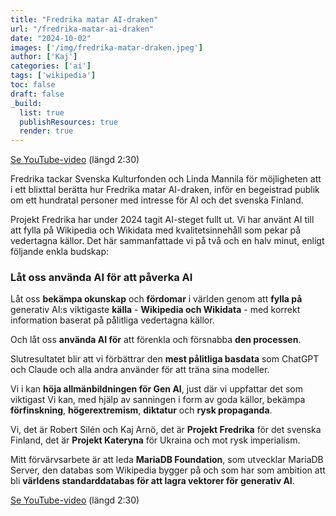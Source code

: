 ```yaml
---
title: "Fredrika matar AI-draken"
url: "/fredrika-matar-ai-draken"
date: "2024-10-02"
images: ['/img/fredrika-matar-draken.jpeg']
author: ['Kaj']
categories: ['ai']
tags: ['wikipedia']
toc: false
draft: false
_build:
  list: true
  publishResources: true
  render: true
---
```


[Se YouTube-video](https://youtu.be/qBC4sa-aKJQ) (längd 2:30)

Fredrika tackar Svenska Kulturfonden och Linda Mannila för möjligheten att i ett blixttal berätta hur Fredrika matar AI-draken, inför en begeistrad publik om ett hundratal personer med intresse för AI och det svenska Finland.

Projekt Fredrika har under 2024 tagit AI-steget fullt ut. Vi har använt AI till att fylla på Wikipedia och Wikidata med kvalitetsinnehåll som pekar på vedertagna källor. Det här sammanfattade vi på två och en halv minut, enligt följande enkla budskap:

### Låt oss använda AI för att påverka AI

Låt oss **bekämpa okunskap** och **fördomar** i världen genom att **fylla på** generativ AI:s viktigaste **källa** - **Wikipedia och Wikidata** - med korrekt information baserat på pålitliga vedertagna källor.

Och låt oss **använda AI för** att förenkla och försnabba **den processen**.

Slutresultatet blir att vi förbättrar den **mest pålitliga basdata** som ChatGPT och Claude och alla andra använder för att träna sina modeller.

Vi i kan **höja allmänbildningen för Gen AI**, just där vi uppfattar det som viktigast
Vi kan, med hjälp av sanningen i form av goda källor, bekämpa **förfinskning**, **högerextremism**, **diktatur** och **rysk propaganda**.

Vi, det är Robert Silén och Kaj Arnö, det är **Projekt Fredrika** för det svenska Finland, det är **Projekt Kateryna** för Ukraina och mot rysk imperialism.

Mitt förvärvsarbete är att leda **MariaDB Foundation**, som utvecklar MariaDB Server, den databas som Wikipedia bygger på och som har som ambition att bli **världens standarddatabas för att lagra vektorer för generativ AI**.

[Se YouTube-video](https://youtu.be/qBC4sa-aKJQ) (längd 2:30)

